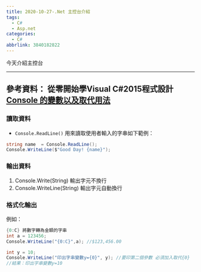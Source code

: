 ```yaml
---
title: 2020-10-27-.Net 主控台介紹
tags:
  - C#
  - Asp.net
categories:
  - C#
abbrlink: 3840182822
---
```

今天介紹主控台
<!-- more -->
---
參考資料：
從零開始學Visual C#2015程式設計
[Console 的變數以及取代用法](https://chenyowei.pixnet.net/blog/post/40290739)
---
### 讀取資料
- `Console.ReadLine()`
用來讀取使用者輸入的字串如下範例：
```C#
string name  = Console.ReadLine();
Console.WriteLine($"Good Day! {name}");
```

### 輸出資料
1. Console.Write(String)     輸出字元不換行
2. Console.WriteLine(String) 輸出字元自動換行

### 格式化輸出
例如：
```C#
{0:C} 將數字轉為金額的字串
int a = 123456;
Console.WriteLine("{0:C}",a); //$123,456.00

int y = 10;
Console.WriteLine("印出字串變數y={0}", y); //要印第二個參數 必須加入取代{0}
//結果：印出字串變數y=10
```

